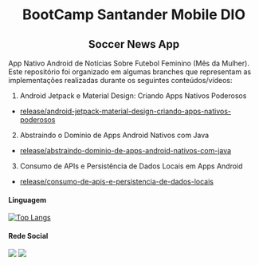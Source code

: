<h1 align="center"> BootCamp Santander Mobile DIO </h1>

<h2 align="center"> Soccer News App </h2>

App Nativo Android de Notícias Sobre Futebol Feminino (Mês da Mulher). Este repositório foi organizado em algumas branches que representam as implementações realizadas durante os seguintes conteúdos/vídeos:

1. Android Jetpack e Material Design: Criando Apps Nativos Poderosos
  - [release/android-jetpack-material-design-criando-apps-nativos-poderosos](https://github.com/lucaslcslcs1998/soccer-news-app/tree/release/android-jetpack-material-design-criando-apps-nativos-poderosos)

2. Abstraindo o Domínio de Apps Android Nativos com Java
  - [release/abstraindo-dominio-de-apps-android-nativos-com-java](https://github.com/lucaslcslcs1998/soccer-news-app/tree/release/abstraindo-dominio-de-apps-android-nativos-com-java)

3. Consumo de APIs e Persistência de Dados Locais em Apps Android 
  - [release/consumo-de-apis-e-persistencia-de-dados-locais](https://github.com/lucaslcslcs1998/soccer-news-app/tree/release/consumo-de-apis-e-persistencia-de-dados-locais)
  
#### Linguagem 

[![Top Langs](https://github-readme-stats.vercel.app/api/top-langs/?username=lucaslcslcs1998&layout=compact&hide=c,kotlin&theme=github_dark)](https://github.com/lucaslcslcs1998/)

#### Rede Social

[<img src = "https://img.shields.io/badge/linkedin-%230077B5.svg?&style=for-the-badge&logo=linkedin&logoColor=white" />](https://www.linkedin.com/in/lucaslcslcs1998/) [<img src = "https://img.shields.io/badge/instagram-%23E4405F.svg?&style=for-the-badge&logo=instagram&logoColor=white">](https://www.instagram.com/lucaslcslcs1998/)

